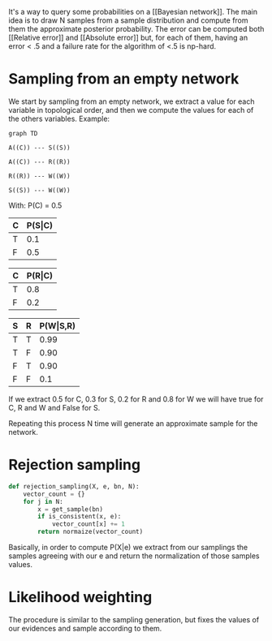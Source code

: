 It's a way to query some probabilities on a [[Bayesian network]].
The main idea is to draw N samples from a sample distribution and compute from them the approximate posterior probability.
The error can be computed both [[Relative error]] and [[Absolute error]] but, for each of them, having an error < .5 and a failure rate for the algorithm of <.5 is np-hard.

# Sampling from an empty network

We start by sampling from an empty network, we extract a value for each variable in topological order, and then we compute the values for each of the others variables.
Example:
```mermaid
graph TD

A((C)) --- S((S))

A((C)) --- R((R))

R((R)) --- W((W))

S((S)) --- W((W))
```
With:
P(C) = 0.5

| C   | P(S\|C) |
| --- | ------- |
| T   | 0.1     |
| F   | 0.5     |


| C | P(R\|C) |
|---|---------|
| T | 0.8     |
| F | 0.2     |


| S | R | P(W\|S,R) |
|---|---|-----------|
| T | T | 0.99      |
| T | F | 0.90      |
| F | T | 0.90      |
| F | F | 0.1       |


If we extract 0.5 for C, 0.3 for S, 0.2 for R and 0.8 for W we will have true for C, R and W and False for S.

Repeating this process N time will generate an approximate sample for the network.

# Rejection sampling

```python
def rejection_sampling(X, e, bn, N):
	vector_count = {}
	for j in N:
		x = get_sample(bn)
		if is_consistent(x, e):
			vector_count[x] += 1
		return normaize(vector_count)
```

Basically, in order to compute P(X|e) we extract from our samplings the samples agreeing with our e and return the normalization of those samples values.

# Likelihood weighting

The procedure is similar to the sampling generation, but fixes the values of our evidences and sample according to them.
